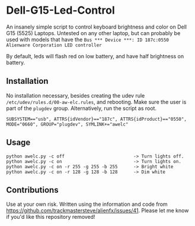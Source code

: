 # Dell-G15-Led-Control
An insanely simple script to control keyboard brightness and color on Dell G15 (5525) Laptops. Untested on any other laptop, but can probably be used with models that have the ```Bus *** Device ***: ID 187c:0550 Alienware Corporation LED controller```

By default, leds will flash red on low battery, and have half brightness on battery.

## Installation
No installation necessary, besides creating the udev rule ```/etc/udev/rules.d/00-aw-elc.rules```, and rebooting. Make sure the user is part of the ```plugdev``` group. Alternatively, run the script as root.
```
SUBSYSTEM=="usb", ATTRS{idVendor}=="187c", ATTRS{idProduct}=="0550", MODE="0660", GROUP="plugdev", SYMLINK+="awelc"
```
## Usage
```
python awelc.py -c off                          -> Turn lights off.
python awelc.py -c on                           -> Turn lights on.
python awelc.py -c on -r 255 -g 255 -b 255      -> Bright white
python awelc.py -c on -r 128 -g 128 -b 128      -> Dim white
```
## Contributions
Use at your own risk.
Written using the information and code from https://github.com/trackmastersteve/alienfx/issues/41. Please let me know if you'd like this repository removed!

